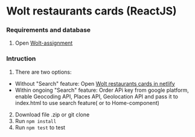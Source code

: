 
# Wolt restaurants cards (ReactJS)

### Requirements and database
1. Open [Wolt-assignment](https://github.com/woltapp/summer2020#bonus)

### Intruction

1. There are two options:
  - Without "Search" feature: Open [Wolt restaurants cards in netlify ](https://react-wolt-restaurants-cards.netlify.com/)
  - Within ongoing "Search" feature: Order APi key from google platform, enable Geocoding API, Places API, Geolocation API and pass it to index.html to use search feature( or to Home-component)
2. Download file .zip or git clone
3. Run `npm install`
4. Run `npm test` to test 
